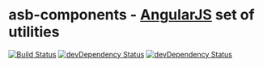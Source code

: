 asb-components - [AngularJS](http://angularjs.org/) set of utilities
==============

[![Build Status](https://travis-ci.org/alejandroSuch/asb-components.svg?branch=master)](https://travis-ci.org/alejandroSuch/asb-components)
[![devDependency Status](https://david-dm.org/alejandroSuch/asb-components.png?branch=master)](https://david-dm.org/alejandroSuch/asb-components#info=devDependencies)
[![devDependency Status](https://david-dm.org/alejandroSuch/asb-components/dev-status.svg)](https://david-dm.org/alejandroSuch/asb-components#info=devDependencies)

